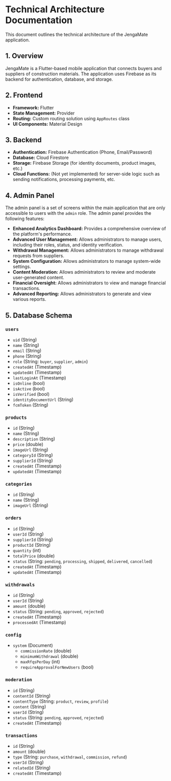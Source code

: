 # Technical Architecture Documentation

This document outlines the technical architecture of the JengaMate application.

## 1. Overview

JengaMate is a Flutter-based mobile application that connects buyers and suppliers of construction materials. The application uses Firebase as its backend for authentication, database, and storage.

## 2. Frontend

- **Framework:** Flutter
- **State Management:** Provider
- **Routing:** Custom routing solution using `AppRoutes` class
- **UI Components:** Material Design

## 3. Backend

- **Authentication:** Firebase Authentication (Phone, Email/Password)
- **Database:** Cloud Firestore
- **Storage:** Firebase Storage (for identity documents, product images, etc.)
- **Cloud Functions:** (Not yet implemented) for server-side logic such as sending notifications, processing payments, etc.

## 4. Admin Panel

The admin panel is a set of screens within the main application that are only accessible to users with the `admin` role. The admin panel provides the following features:

- **Enhanced Analytics Dashboard:** Provides a comprehensive overview of the platform's performance.
- **Advanced User Management:** Allows administrators to manage users, including their roles, status, and identity verification.
- **Withdrawal Management:** Allows administrators to manage withdrawal requests from suppliers.
- **System Configuration:** Allows administrators to manage system-wide settings.
- **Content Moderation:** Allows administrators to review and moderate user-generated content.
- **Financial Oversight:** Allows administrators to view and manage financial transactions.
- **Advanced Reporting:** Allows administrators to generate and view various reports.

## 5. Database Schema

### `users`

- `uid` (String)
- `name` (String)
- `email` (String)
- `phone` (String)
- `role` (String: `buyer`, `supplier`, `admin`)
- `createdAt` (Timestamp)
- `updatedAt` (Timestamp)
- `lastLoginAt` (Timestamp)
- `isOnline` (bool)
- `isActive` (bool)
- `isVerified` (bool)
- `identityDocumentUrl` (String)
- `fcmToken` (String)

### `products`

- `id` (String)
- `name` (String)
- `description` (String)
- `price` (double)
- `imageUrl` (String)
- `categoryId` (String)
- `supplierId` (String)
- `createdAt` (Timestamp)
- `updatedAt` (Timestamp)

### `categories`

- `id` (String)
- `name` (String)
- `imageUrl` (String)

### `orders`

- `id` (String)
- `userId` (String)
- `supplierId` (String)
- `productId` (String)
- `quantity` (int)
- `totalPrice` (double)
- `status` (String: `pending`, `processing`, `shipped`, `delivered`, `cancelled`)
- `createdAt` (Timestamp)
- `updatedAt` (Timestamp)

### `withdrawals`

- `id` (String)
- `userId` (String)
- `amount` (double)
- `status` (String: `pending`, `approved`, `rejected`)
- `createdAt` (Timestamp)
- `processedAt` (Timestamp)

### `config`

- `system` (Document)
  - `commissionRate` (double)
  - `minimumWithdrawal` (double)
  - `maxRfqsPerDay` (int)
  - `requireApprovalForNewUsers` (bool)

### `moderation`

- `id` (String)
- `contentId` (String)
- `contentType` (String: `product`, `review`, `profile`)
- `content` (String)
- `userId` (String)
- `status` (String: `pending`, `approved`, `rejected`)
- `createdAt` (Timestamp)

### `transactions`

- `id` (String)
- `amount` (double)
- `type` (String: `purchase`, `withdrawal`, `commission`, `refund`)
- `userId` (String)
- `relatedId` (String)
- `createdAt` (Timestamp)